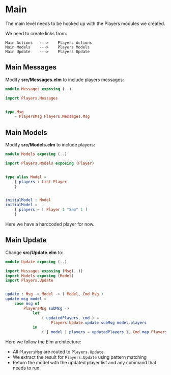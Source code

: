 # Main

The main level needs to be hooked up with the Players modules we created.

We need to create links from:

```
Main Actions   --->    Players Actions
Main Models    --->    Players Models
Main Update    --->    Players Update
```

## Main Messages

Modify __src/Messages.elm__ to include players messages:

```elm
module Messages exposing (..)

import Players.Messages


type Msg
    = PlayersMsg Players.Messages.Msg
```

## Main Models

Modify __src/Models.elm__ to include players:

```elm
module Models exposing (..)

import Players.Models exposing (Player)


type alias Model =
    { players : List Player
    }


initialModel : Model
initialModel =
    { players = [ Player 1 "Sam" 1 ]
    }
```

Here we have a hardcoded player for now.

## Main Update

Change __src/Update.elm__ to:

```elm
module Update exposing (..)

import Messages exposing (Msg(..))
import Models exposing (Model)
import Players.Update


update : Msg -> Model -> ( Model, Cmd Msg )
update msg model =
    case msg of
        PlayersMsg subMsg ->
            let
                ( updatedPlayers, cmd ) =
                    Players.Update.update subMsg model.players
            in
                ( { model | players = updatedPlayers }, Cmd.map PlayersMsg cmd )
```

Here we follow the Elm architecture:

- All `PlayersMsg` are routed to `Players.Update`.
- We extract the result for `Players.Update` using pattern matching
- Return the model with the updated player list and any command that needs to run.
